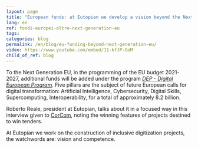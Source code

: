 ```yaml
---
layout: page
title: "European funds: at Eutopian we develop a vision beyond the Next Generation EU"
lang: en
ref: fondi-europei-oltre-next-generation-eu
tags:
categories: blog
permalink: /en/blog/eu-funding-beyond-next-generation-eu/
video: https://www.youtube.com/embed/11-kfJP-GoM
child_of_ref: blog
---
```


To the Next Generation EU, in the programming of the EU budget 2021-2027, additional funds will be added under the program [*DEP - Digital European Program*](https://ec.europa.eu/digital-single-market/en/news/digital-europe-programme-proposed-eu82-billion-funding-2021-2027). Five pillars are the subject of future European calls for digital transformation: Artificial Intelligence, Cybersecurity, Digital Skills, Supercomputing, Interoperability, for a total of approximately 8.2 billion.

Roberto Reale, president at Eutopian, talks about it in a focused way in this interview given to [CorCom](https://www.corrierecomunicazioni.it/la-videointervista/reale-eutopian-recovery-fund-chance-imperdibile-di-rilancio-ma-allitalia-servono-competenze/), noting the winning features of projects destined to win tenders.

At Eutopian we work on the construction of inclusive digitization projects, the watchwords are: vision and competence.
